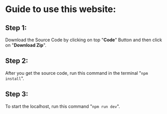 # Guide to use this website:

## Step 1: 
Download the Source Code by clicking on top "**Code**" Button and then click on "**Download Zip**".

## Step 2: 
After you get the source code, run this command in the terminal "`npm install`".

## Step 3: 
To start the localhost, run this command "`npm run dev`".